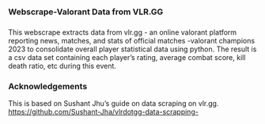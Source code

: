 ### Webscrape-Valorant Data from VLR.GG

### 
This webscrape extracts data from vlr.gg - an online valorant platform reporting news, matches, and stats of official matches -valorant champions 2023 to consolidate overall player statistical data using python. The result is a csv data set containing each player’s rating, average combat score, kill death ratio, etc during this event.



### Acknowledgements
This is based on Sushant Jhu’s guide on data scraping on vlr.gg.
https://github.com/Sushant-Jha/vlrdotgg-data-scrapping-
